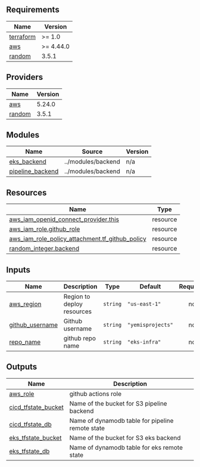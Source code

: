 <!-- BEGIN_TF_DOCS -->
## Requirements

| Name | Version |
|------|---------|
| <a name="requirement_terraform"></a> [terraform](#requirement\_terraform) | >= 1.0 |
| <a name="requirement_aws"></a> [aws](#requirement\_aws) | >= 4.44.0 |
| <a name="requirement_random"></a> [random](#requirement\_random) | 3.5.1 |

## Providers

| Name | Version |
|------|---------|
| <a name="provider_aws"></a> [aws](#provider\_aws) | 5.24.0 |
| <a name="provider_random"></a> [random](#provider\_random) | 3.5.1 |

## Modules

| Name | Source | Version |
|------|--------|---------|
| <a name="module_eks_backend"></a> [eks\_backend](#module\_eks\_backend) | ../modules/backend | n/a |
| <a name="module_pipeline_backend"></a> [pipeline\_backend](#module\_pipeline\_backend) | ../modules/backend | n/a |

## Resources

| Name | Type |
|------|------|
| [aws_iam_openid_connect_provider.this](https://registry.terraform.io/providers/hashicorp/aws/latest/docs/resources/iam_openid_connect_provider) | resource |
| [aws_iam_role.github_role](https://registry.terraform.io/providers/hashicorp/aws/latest/docs/resources/iam_role) | resource |
| [aws_iam_role_policy_attachment.tf_github_policy](https://registry.terraform.io/providers/hashicorp/aws/latest/docs/resources/iam_role_policy_attachment) | resource |
| [random_integer.backend](https://registry.terraform.io/providers/hashicorp/random/3.5.1/docs/resources/integer) | resource |

## Inputs

| Name | Description | Type | Default | Required |
|------|-------------|------|---------|:--------:|
| <a name="input_aws_region"></a> [aws\_region](#input\_aws\_region) | Region to deploy resources | `string` | `"us-east-1"` | no |
| <a name="input_github_username"></a> [github\_username](#input\_github\_username) | Github username | `string` | `"yemisprojects"` | no |
| <a name="input_repo_name"></a> [repo\_name](#input\_repo\_name) | github repo name | `string` | `"eks-infra"` | no |

## Outputs

| Name | Description |
|------|-------------|
| <a name="output_aws_role"></a> [aws\_role](#output\_aws\_role) | github actions role |
| <a name="output_cicd_tfstate_bucket"></a> [cicd\_tfstate\_bucket](#output\_cicd\_tfstate\_bucket) | Name of the bucket for S3 pipeline backend |
| <a name="output_cicd_tfstate_db"></a> [cicd\_tfstate\_db](#output\_cicd\_tfstate\_db) | Name of dynamodb table for pipeline remote state |
| <a name="output_eks_tfstate_bucket"></a> [eks\_tfstate\_bucket](#output\_eks\_tfstate\_bucket) | Name of the bucket for S3 eks backend |
| <a name="output_eks_tfstate_db"></a> [eks\_tfstate\_db](#output\_eks\_tfstate\_db) | Name of dynamodb table for eks remote state |
<!-- END_TF_DOCS -->
